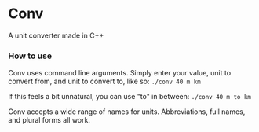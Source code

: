 # Conv
A unit converter made in C++

### How to use 
Conv uses command line arguments. Simply enter your value, unit to convert from, and unit to convert to, like so:
```./conv 40 m km```

If this feels a bit unnatural, you can use "to" in between:
```./conv 40 m to km```

Conv accepts a wide range of names for units. Abbreviations, full names, and plural forms all work. 
